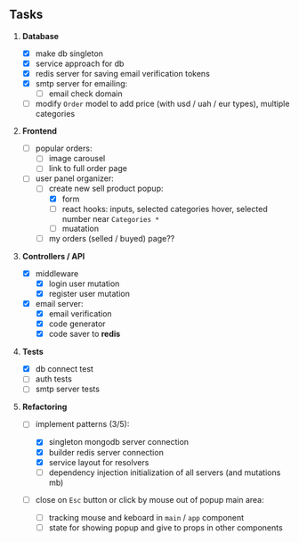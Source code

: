 ## Tasks

1. **Database**

   - [x] make db singleton
   - [x] service approach for db
   - [x] redis server for saving email verification tokens
   - [x] smtp server for emailing:
     - [ ] email check domain
   - [ ] modify `Order` model to add price (with usd / uah / eur types), multiple categories

2. **Frontend**

   - [ ] popular orders:
     - [ ] image carousel
     - [ ] link to full order page
   - [ ] user panel organizer:
     - [ ] create new sell product popup:
       - [x] form
       - [ ] react hooks: inputs, selected categories hover, selected number near `Categories *`
       - [ ] muatation
     - [ ] my orders (selled / buyed) page??

3. **Controllers / API**

   - [x] middleware
     - [x] login user mutation
     - [x] register user mutation
   - [x] email server:
     - [x] email verification
     - [x] code generator
     - [x] code saver to **redis**

4. **Tests**

   - [x] db connect test
   - [ ] auth tests
   - [ ] smtp server tests

5. **Refactoring**

   - [ ] implement patterns (3/5):

     - [x] singleton mongodb server connection
     - [x] builder redis server connection
     - [x] service layout for resolvers
     - [ ] dependency injection initialization of all servers (and mutations mb)

   - [ ] close on `Esc` button or click by mouse out of popup main area:
     - [ ] tracking mouse and keboard in `main` / `app` component
     - [ ] state for showing popup and give to props in other components
